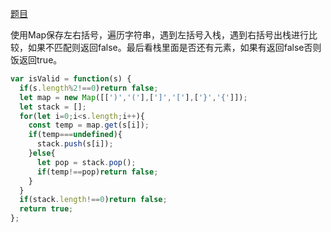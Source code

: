 [题目](https://leetcode.cn/problems/valid-parentheses/)

使用Map保存左右括号，遍历字符串，遇到左括号入栈，遇到右括号出栈进行比较，如果不匹配则返回false。最后看栈里面是否还有元素，如果有返回false否则饭返回true。
```js
var isValid = function(s) {
  if(s.length%2!==0)return false;
  let map = new Map([[')','('],[']','['],['}','{']]);
  let stack = [];
  for(let i=0;i<s.length;i++){
    const temp = map.get(s[i]);
    if(temp===undefined){
      stack.push(s[i]);
    }else{
      let pop = stack.pop();
      if(temp!==pop)return false;
    }
  }
  if(stack.length!==0)return false;
  return true;
};
```